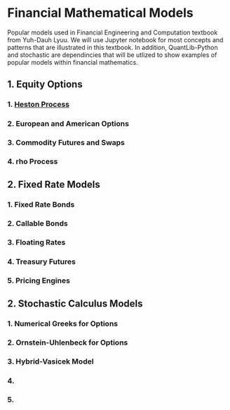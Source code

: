 # Financial Mathematical Models
Popular models used in Financial Engineering and Computation textbook from Yuh-Dauh Lyuu. We will use Jupyter notebook for most concepts and patterns that are illustrated in this textbook. In addition, QuantLib-Python and stochastic are dependincies that will be utlized to show examples of popular models within financial mathematics.

## 1. Equity Options
###   1. [Heston Process](https://github.com/NijazK/FinancialEngineeringModels/blob/main/Equity%20Options%20Models/HestonProcessEuroOption.ipynb)
#####                                    
###   2. European and American Options
#####  
###   3. Commodity Futures and Swaps
#####    
###   4. rho Process

## 2. Fixed Rate Models
###   1. Fixed Rate Bonds
#####                                    
###   2. Callable Bonds
#####  
###   3. Floating Rates
#####    
###   4. Treasury Futures
#####    
###   5. Pricing Engines

## 2. Stochastic Calculus Models 
###   1. Numerical Greeks for Options
#####                                    
###   2. Ornstein-Uhlenbeck for Options
#####  
###   3. Hybrid-Vasicek Model
#####    
###   4. 
#####    
###   5. 
